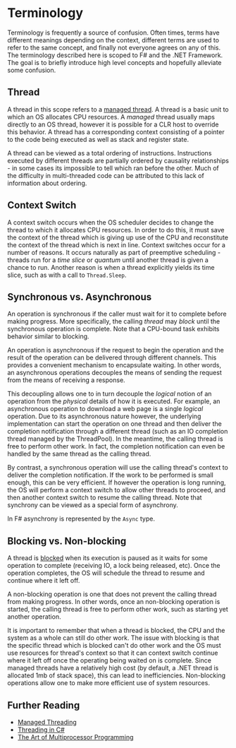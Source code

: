 Terminology
===========

Terminology is frequently a source of confusion. Often times, terms have different 
meanings depending on the context, different terms are used to refer to the same 
concept, and finally not everyone agrees on any of this. The terminology described here 
is scoped to F# and the .NET Framework. The goal is to briefly introduce high level
concepts and hopefully alleviate some confusion.

## Thread

A thread in this scope refers to a [managed thread](https://msdn.microsoft.com/en-us/library/6kac2kdh(v=vs.110).aspx). 
A thread is a basic unit to which an OS allocates CPU resources. A *managed* thread usually maps directly to
an OS thread, however it is possible for a CLR host to override this behavior. A thread has a corresponding context 
consisting of a pointer to the code being executed as well as stack and register state. 

A thread can be viewed as a total ordering of instructions. Instructions executed by different threads
are partially ordered by causality relationships - in some cases its impossible to tell which ran
before the other. Much of the difficulty in multi-threaded code can be attributed to this lack of 
information about ordering.

## Context Switch

A context switch occurs when the OS scheduler decides to change the thread to which it allocates CPU resources.
In order to do this, it must save the context of the thread which is giving up use of the CPU and reconstitute
the context of the thread which is next in line. Context switches occur for a number of reasons. 
It occurs naturally as part of preemptive scheduling - threads run for a *time slice* or *quantum* until another
thread is given a chance to run. Another reason is when a thread explicitly yields its time slice, such as with a call to
`Thread.Sleep`.

## Synchronous vs. Asynchronous

An operation is synchronous if the caller must wait for it to complete before making progress. 
More specifically, the calling *thread* may *block* until the synchronous operation is complete. 
Note that a CPU-bound task exhibits behavior similar to blocking.

An operation is asynchronous if the request to begin the operation and the result of the operation can
be delivered through different channels. This provides a convenient mechanism to encapsulate waiting. In other words, 
an asynchronous operations decouples the means of sending the request from the means of receiving a response. 

This decoupling allows one to in turn decouple the *logical* notion of an operation from the *physical*
details of how it is executed. For example, an asynchronous operation to download a web page is a single 
*logical* operation. Due to its asynchronous nature however, the underlying implementation can start the 
operation on one thread and then deliver the completion notification through a different thread
(such as an IO completion thread managed by the ThreadPool). In the meantime, the calling thread is free
to perform other work. In fact, the completion notification can even be handled by the same thread
as the calling thread.

By contrast, a synchronous operation will use the calling thread's context to deliver the completion
notification. If the work to be performed is small enough, this can be very efficient. If however the 
operation is long running, the OS will perform a context switch to allow other threads to proceed, and 
then another context switch to resume the calling thread. Note that synchrony can be viewed as a special
form of asynchrony.

In F# asynchrony is represented by the `Async` type.

## Blocking vs. Non-blocking

A thread is [blocked](http://www.albahari.com/threading/part2.aspx#_Blocking) when its execution
is paused as it waits for some operation to complete (receiving IO, a lock being released, etc). Once the operation completes, 
the OS will schedule the thread to resume and continue where it left off.

A non-blocking operation is one that does not prevent the calling thread from making progress. In other words,
once an non-blocking operation is started, the calling thread is free to perform other work, such as starting
yet another operation.

It is important to remember that when a thread is blocked, the CPU and the system as a whole can still do other work. 
The issue with blocking is that the specific thread which is blocked can't do other work and the OS must 
use resources for thread's context so that it can context switch continue where it left off once the operating being waited on is complete. 
Since managed threads have a relatively high cost (by default, a .NET thread is allocated 1mb of stack space), this can 
lead to inefficiencies. Non-blocking operations allow one to make more efficient use of system resources.

## Further Reading

 * [Managed Threading](https://msdn.microsoft.com/en-us/library/3e8s7xdd%28v=vs.110%29.aspx)
 * [Threading in C#](http://www.albahari.com/threading/)
 * [The Art of Multiprocessor Programming](http://www.amazon.com/Art-Multiprocessor-Programming-Revised-Reprint/dp/0123973376/)